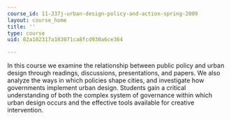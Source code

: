 ```yaml
---
course_id: 11-337j-urban-design-policy-and-action-spring-2009
layout: course_home
title: ''
type: course
uid: 82a102317a183071ca8fcd930a6ce364

---
```

In this course we examine the relationship between public policy and urban design through readings, discussions, presentations, and papers. We also analyze the ways in which policies shape cities, and investigate how governments implement urban design. Students gain a critical understanding of both the complex system of governance within which urban design occurs and the effective tools available for creative intervention.
